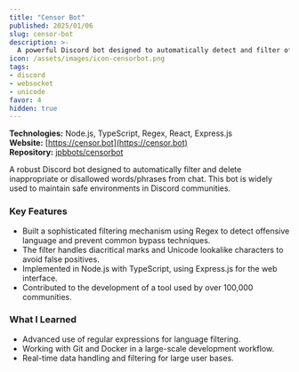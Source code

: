 ```yaml
---
title: "Censor Bot"
published: 2025/01/06
slug: censor-bot
description: >-
  A powerful Discord bot designed to automatically detect and filter offensive language in real-time, helping communities maintain safe and respectful environments.
icon: /assets/images/icon-censorbot.png
tags:
- discord
- websocket
- unicode
favor: 4
hidden: true
---
```


**Technologies:** Node.js, TypeScript, Regex, React, Express.js  
**Website:** [https://censor.bot](https://censor.bot)  
**Repository:** [jpbbots/censorbot](https://github.com/jpbbots/censorbot)

A robust Discord bot designed to automatically filter and delete inappropriate or disallowed words/phrases from chat. This bot is widely used to maintain safe environments in Discord communities.

### Key Features

- Built a sophisticated filtering mechanism using Regex to detect offensive language and prevent common bypass techniques.
- The filter handles diacritical marks and Unicode lookalike characters to avoid false positives.
- Implemented in Node.js with TypeScript, using Express.js for the web interface.
- Contributed to the development of a tool used by over 100,000 communities.

### What I Learned

- Advanced use of regular expressions for language filtering.
- Working with Git and Docker in a large-scale development workflow.
- Real-time data handling and filtering for large user bases.
